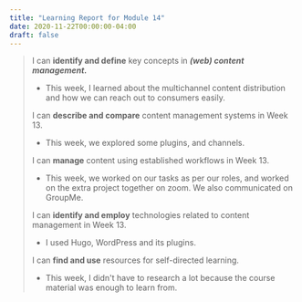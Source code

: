 ```yaml
---
title: "Learning Report for Module 14"
date: 2020-11-22T00:00:00-04:00
draft: false
---
```

 > 
 >  I can **identify and define** key concepts in ***(web) content management.*** 
 > * This week, I learned about the multichannel content distribution and how we can reach out to consumers easily.
 >
 >  I can **describe and compare** content management systems in Week 13. 
 > * This week, we explored some plugins, and channels.
 >
 > I can **manage** content using established workflows in Week 13. 
 > * This week, we worked on our tasks as per our roles, and worked on the extra project together on zoom. We also communicated on GroupMe.
 >
 > I can **identify and employ** technologies related to content management in Week 13.
 > * I used Hugo, WordPress and its plugins.
 >
 >  I can **find and use** resources for self-directed learning. 
 > * This week, I didn't have to research a lot because the course material was enough to learn from.
